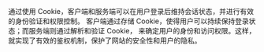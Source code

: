 
通过使用 Cookie，客户端和服务端可以在用户登录后维持会话状态，并进行有效的身份验证和权限控制。
客户端通过存储 Cookie，使得用户可以持续保持登录状态；而服务端则通过解析和验证 Cookie，
来确定用户的身份和访问权限。这样，就实现了有效的鉴权机制，保护了网站的安全性和用户的隐私。
